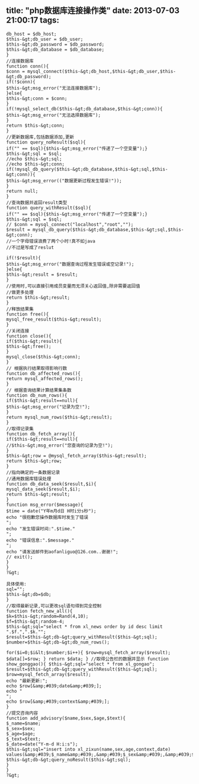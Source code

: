 title: "php数据库连接操作类"
date: 2013-07-03 21:00:17
tags:
---

    db_host = $db_host;
    $this-&gt;db_user = $db_user;
    $this-&gt;db_password = $db_password;
    $this-&gt;db_database = $db_database;
    }
    //连接数据库
    function conn(){
    $conn = mysql_connect($this-&gt;db_host,$this-&gt;db_user,$this-&gt;db_password);
    if(!$conn){
    $this-&gt;msg_error("无法连接数据库");
    }else{
    $this-&gt;conn = $conn;
    }
    if(!mysql_select_db($this-&gt;db_database,$this-&gt;conn)){
    $this-&gt;msg_error("无法选择数据库");
    }
    return $this-&gt;conn;
    }
    //更新数据库,包括数据添加,更新
    function query_noResult($sql){
    if("" == $sql){$this-&gt;msg_error("传递了一个空变量");}
    $this-&gt;sql = $sql;
    //echo $this-&gt;sql;
    //echo $this-&gt;conn;
    if(!mysql_db_query($this-&gt;db_database,$this-&gt;sql,$this-&gt;conn)){
    $this-&gt;msg_error(("数据更新过程发生错误!"));
    }
    return null;
    }
    //查询数据并返回result类型
    function query_withResult($sql){
    if("" == $sql){$this-&gt;msg_error("传递了一个空变量");}
    $this-&gt;sql = $sql;
    // $conn = mysql_connect("localhost","root","");
    $result = mysql_db_query($this-&gt;db_database,$this-&gt;sql,$this-&gt;conn);
    //一个字母错误浪费了两个小时!真不如java
    //不过是写成了reslut

    if(!$result){
    $this-&gt;msg_error("数据查询过程发生错误或空记录!");
    }else{
    $this-&gt;result = $result;
    }
    //使用时,可以直接引用成员变量而无须关心返回值,除非需要返回值
    //做更多处理
    return $this-&gt;result;
    }
    //释放结果集
    function free(){
    mysql_free_result($this-&gt;result);
    }
    //关闭连接
    function close(){
    if($this-&gt;result){
    $this-&gt;free();
    }
    mysql_close($this-&gt;conn);
    }
    // 根据执行结果取得影响行数
    function db_affected_rows(){
    return mysql_affected_rows();
    }
    // 根据查询结果计算结果集条数
    function db_num_rows(){
    if($this-&gt;result==null){
    $this-&gt;msg_error("记录为空!");
    }
    return mysql_num_rows($this-&gt;result);
    }
    //取得记录集
    function db_fetch_array(){
    if($this-&gt;result==null){
    //$this-&gt;msg_error("您查询的记录为空!");
    }
    $this-&gt;row = @mysql_fetch_array($this-&gt;result);
    return $this-&gt;row;
    }
    //指向确定的一条数据记录
    //通用数据库错误处理
    function db_data_seek($result,$i){
    mysql_data_seek($result,$i);
    return $this-&gt;result;
    }
    function msg_error($message){
    $time = date("Y年m月d日 H时i分s秒");
    echo "很抱歉您操作数据库时发生了错误
    ";
    echo "发生错误时间:".$time."
    ";
    echo "错误信息:".$message."
    ";
    echo "请发送邮件到aofanliguo@126.com..谢谢!";
    // exit();
    }
    }
    ?&gt;

    具体使用:
    sql="";
    $this-&gt;db=$db;
    }
    //取得最新记录,可以更改sql语句得到完全控制
    function fetch_new_all(){
    $k=$this-&gt;random=Rand(4,10);
    $f=$this-&gt;random-4;
    $this-&gt;sql="select * from xl_news order by id desc limit ".$f.",".$k."";
    $result=$this-&gt;db-&gt;query_withResult($this-&gt;sql);
    $number=$this-&gt;db-&gt;db_num_rows();

    for($i=0;$i&lt;$number;$i++){ $row=mysql_fetch_array($result); $data[]=$row; } return $data; } //取得公告栏的数据并显示 function show_gonggao(){ $this-&gt;sql="select * from xl_gongao";
    $result=$this-&gt;db-&gt;query_withResult($this-&gt;sql);
    $row=mysql_fetch_array($result);
    echo "最新更新:";
    echo $row[&amp;#039;date&amp;#039;];
    echo "
    ";
    echo $row[&amp;#039;context&amp;#039;];
    }
    //提交咨询内容
    function add_advisory($name,$sex,$age,$text){
    $_name=$name;
    $_sex=$sex;
    $_age=$age;
    $_text=$text;
    $_date=date("Y-m-d H:i:s");
    $this-&gt;sql="insert into xl_zixun(name,sex,age,context,date) values(&amp;#039;$_name&amp;#039;,&amp;#039;$_sex&amp;#039;,&amp;#039;$_age&amp;#039;,&amp;#039;$_text&amp;#039;,&amp;#039;$_date&amp;#039;)";
    $this-&gt;db-&gt;query_noResult($this-&gt;sql);
    }
    }
    ?&gt;
    